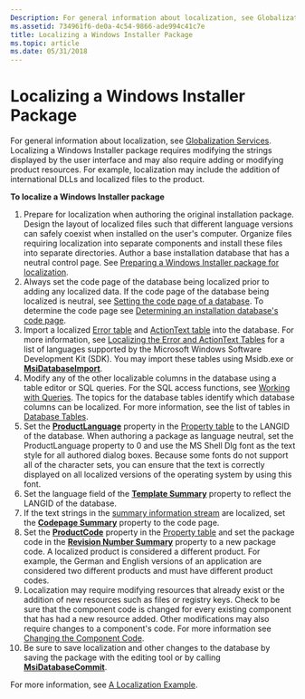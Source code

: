 ```yaml
---
Description: For general information about localization, see Globalization Services.
ms.assetid: 734961f6-de0a-4c54-9866-ade994c41c7e
title: Localizing a Windows Installer Package
ms.topic: article
ms.date: 05/31/2018
---
```


# Localizing a Windows Installer Package

For general information about localization, see [Globalization Services](../intl/globalization-services.md). Localizing a Windows Installer package requires modifying the strings displayed by the user interface and may also require adding or modifying product resources. For example, localization may include the addition of international DLLs and localized files to the product.

**To localize a Windows Installer package**

1.  Prepare for localization when authoring the original installation package. Design the layout of localized files such that different language versions can safely coexist when installed on the user's computer. Organize files requiring localization into separate components and install these files into separate directories. Author a base installation database that has a neutral control page. See [Preparing a Windows Installer package for localization](preparing-a-windows-installer-package-for-localization.md).
2.  Always set the code page of the database being localized prior to adding any localized data. If the code page of the database being localized is neutral, see [Setting the code page of a database](setting-the-code-page-of-a-database.md). To determine the code page see [Determining an installation database's code page](determining-an-installation-database-s-code-page.md).
3.  Import a localized [Error table](error-table.md) and [ActionText table](actiontext-table.md) into the database. For more information, see [Localizing the Error and ActionText Tables](localizing-the-error-and-actiontext-tables.md) for a list of languages supported by the Microsoft Windows Software Development Kit (SDK). You may import these tables using Msidb.exe or [**MsiDatabaseImport**](/windows/desktop/api/Msiquery/nf-msiquery-msidatabaseimporta).
4.  Modify any of the other localizable columns in the database using a table editor or SQL queries. For the SQL access functions, see [Working with Queries](working-with-queries.md). The topics for the database tables identify which database columns can be localized. For more information, see the list of tables in [Database Tables](database-tables.md).
5.  Set the [**ProductLanguage**](productlanguage.md) property in the [Property table](property-table.md) to the LANGID of the database. When authoring a package as language neutral, set the ProductLanguage property to 0 and use the MS Shell Dlg font as the text style for all authored dialog boxes. Because some fonts do not support all of the character sets, you can ensure that the text is correctly displayed on all localized versions of the operating system by using this font.
6.  Set the language field of the [**Template Summary**](template-summary.md) property to reflect the LANGID of the database.
7.  If the text strings in the [summary information stream](summary-information-stream.md) are localized, set the [**Codepage Summary**](codepage-summary.md) property to the code page.
8.  Set the [**ProductCode**](productcode.md) property in the [Property table](property-table.md) and set the package code in the [**Revision Number Summary**](revision-number-summary.md) property to a new package code. A localized product is considered a different product. For example, the German and English versions of an application are considered two different products and must have different product codes.
9.  Localization may require modifying resources that already exist or the addition of new resources such as files or registry keys. Check to be sure that the component code is changed for every existing component that has had a new resource added. Other modifications may also require changes to a component's code. For more information see [Changing the Component Code](changing-the-component-code.md).
10. Be sure to save localization and other changes to the database by saving the package with the editing tool or by calling [**MsiDatabaseCommit**](/windows/desktop/api/Msiquery/nf-msiquery-msidatabasecommit).

For more information, see [A Localization Example](a-localization-example.md).

 

 